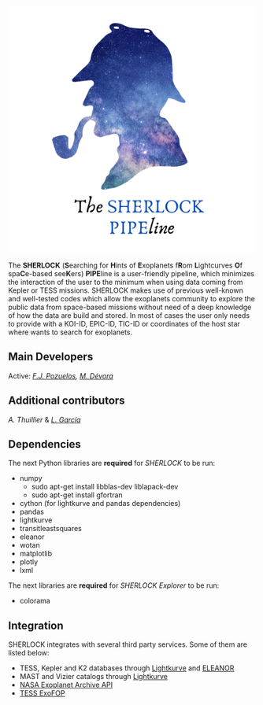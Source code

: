<p align="center">
  <img width="500" src="logo/sherlock2.png">
</p>

The <b>SHERLOCK</b> (<b>S</b>earching for <b>H</b>ints of <b>E</b>xoplanets f<b>R</b>om <b>L</b>ightcurves 
<b>O</b>f spa<b>C</b>e-based see<b>K</b>ers) <b>PIPE</b>line is a user-friendly pipeline, which
minimizes the interaction of the user to the minimum when using data coming from Kepler or TESS missions. SHERLOCK makes use of previous well-known and well-tested codes which allow the exoplanets community to explore the public data from space-based missions without need of a deep knowledge of how the data are build and stored. 
In most of cases the user only needs to provide with a KOI-ID, EPIC-ID, TIC-ID or coordinates of the host star where wants to search for exoplanets.


## Main Developers
Active: <i>[F.J. Pozuelos](https://github.com/franpoz), 
[M. Dévora](https://github.com/martindevora)</i> 

## Additional contributors 
<i>A. Thuillier</i> & <i>[L. García](https://github.com/LionelGarcia)</i>

## Dependencies
The next Python libraries are <b>required</b> for <i>SHERLOCK</i> to be run:
* numpy
    * sudo apt-get install libblas-dev  liblapack-dev
    * sudo apt-get install gfortran
* cython (for lightkurve and pandas dependencies)
* pandas
* lightkurve
* transitleastsquares
* eleanor
* wotan
* matplotlib
* plotly
* lxml

The next libraries are <b>required</b> for <i>SHERLOCK Explorer</i> to be run:
* colorama

## Integration
SHERLOCK integrates with several third party services. Some of them are listed below:
* TESS, Kepler and K2 databases through [Lightkurve](https://github.com/KeplerGO/lightkurve) and 
[ELEANOR](https://adina.feinste.in/eleanor/)
* MAST and Vizier catalogs through [Lightkurve](https://github.com/KeplerGO/lightkurve)
* [NASA Exoplanet Archive API](https://exoplanetarchive.ipac.caltech.edu/docs/program_interfaces.html)
* [TESS ExoFOP](https://exofop.ipac.caltech.edu/tess/view_toi.php)
